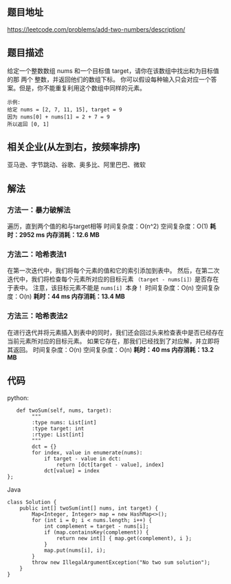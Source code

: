 ## 题目地址
https://leetcode.com/problems/add-two-numbers/description/

## 题目描述
给定一个整数数组 nums 和一个目标值 target，请你在该数组中找出和为目标值的那 两个 整数，并返回他们的数组下标。
你可以假设每种输入只会对应一个答案。但是，你不能重复利用这个数组中同样的元素。
```
示例:
给定 nums = [2, 7, 11, 15], target = 9
因为 nums[0] + nums[1] = 2 + 7 = 9
所以返回 [0, 1]
```

## 相关企业(从左到右，按频率排序)
亚马逊、字节跳动、谷歌、奥多比、阿里巴巴、微软

## 解法
### 方法一：暴力破解法
遍历，直到两个值的和与target相等
时间复杂度：O(n^2) 
空间复杂度：O(1)
**耗时：2952 ms 内存消耗：12.6 MB**

### 方法二：哈希表法1
在第一次迭代中，我们将每个元素的值和它的索引添加到表中。
然后，在第二次迭代中，我们将检查每个元素所对应的目标元素
```（target - nums[i]）```是否存在于表中。
注意，该目标元素不能是 ```nums[i] ```本身！
时间复杂度：O(n) 
空间复杂度：O(n)
**耗时：44 ms 内存消耗：13.4 MB**

### 方法三：哈希表法2
在进行迭代并将元素插入到表中的同时，我们还会回过头来检查表中是否已经存在当前元素所对应的目标元素。
如果它存在，那我们已经找到了对应解，并立即将其返回。
时间复杂度：O(n) 
空间复杂度：O(n)
**耗时：40 ms 内存消耗：13.2 MB**

## 代码
python:
```
   def twoSum(self, nums, target):
        """
        :type nums: List[int]
        :type target: int
        :rtype: List[int]
        """
        dct = {}
        for index, value in enumerate(nums):
            if target - value in dct:
                return [dct[target - value], index]
            dct[value] = index
};
```

Java
```
class Solution {
    public int[] twoSum(int[] nums, int target) {
        Map<Integer, Integer> map = new HashMap<>();
        for (int i = 0; i < nums.length; i++) {
            int complement = target - nums[i];
            if (map.containsKey(complement)) {
                return new int[] { map.get(complement), i };
            }
            map.put(nums[i], i);
        }
        throw new IllegalArgumentException("No two sum solution");
    }
}

```
